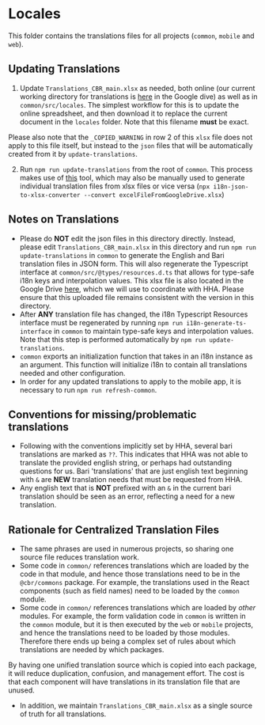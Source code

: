 # Locales

This folder contains the translations files for all projects (`common`, `mobile` and `web`).

## Updating Translations

1. Update `Translations_CBR_main.xlsx` as needed, both online (our current working directory for translations is [here](https://drive.google.com/drive/u/0/folders/18smmZ4-sSGmFQ1XZ3qQtTXE1T4L3R7PD) in the Google dive) as well as in `common/src/locales`. The simplest workflow for this is to update the online spreadsheet, and then download it to replace the current document in the `locales` folder. Note that this filename **must** be exact.

Please also note that the `_COPIED_WARNING` in row 2 of this `xlsx` file does not apply to this file itself, but instead to the `json` files that will be automatically created from it by `update-translations`.

2. Run `npm run update-translations` from the root of `common`. This process makes use of [this](https://github.com/ofcyln/i18n-json-to-xlsx-converter) tool, which may also be manually used to generate individual translation files from xlsx files or vice versa (`npx i18n-json-to-xlsx-converter --convert excelFileFromGoogleDrive.xlsx`)

## Notes on Translations

-   Please do **NOT** edit the json files in this directory directly. Instead, please edit `Translations_CBR_main.xlsx` in this directory and run `npm run update-translations` in `common` to generate the English and Bari translation files in JSON form. This will also regenerate the Typescript interface at `common/src/@types/resources.d.ts` that allows for type-safe i18n keys and interpolation values. This xlsx file is also located in the Google Drive [here](https://docs.google.com/spreadsheets/d/1Q7uZXjmoDg1BjNeMs_eb0iqFGImkr_hC/edit?gid=1831271911#gid=1831271911), which we will use to coordinate with HHA. Please ensure that this uploaded file remains consistent with the version in this directory.
-   After **ANY** translation file has changed, the i18n Typescript Resources interface must be regenerated by running `npm run i18n-generate-ts-interface` in `common` to maintain type-safe keys and interpolation values. Note that this step is performed automatically by `npm run update-translations`.
-   `common` exports an initialization function that takes in an i18n instance as an argument. This function will initialize i18n to contain all translations needed and other configuration.
-   In order for any updated translations to apply to the mobile app, it is necessary to run `npm run refresh-common`.

## Conventions for missing/problematic translations

-   Following with the conventions implicitly set by HHA, several bari translations are marked as `??`. This indicates that HHA was not able to translate the provided english string, or perhaps had outstanding questions for us. Bari 'translations' that are just english text beginning with `&` are **NEW** translation needs that must be requested from HHA.
-   Any english text that is **NOT** prefixed with an `&` in the current bari translation should be seen as an error, reflecting a need for a new translation.

## Rationale for Centralized Translation Files

-   The same phrases are used in numerous projects, so sharing one source file reduces translation work.
-   Some code in `common/` references translations which are loaded by the code in that module, and hence those translations need to be in the `@cbr/commons` package. For example, the translations used in the React components (such as field names) need to be loaded by the `common` module.
-   Some code in `common/` references translations which are loaded by _other_ modules. For example, the form validation code in `common` is written in the `common` module, but it is then executed by the `web` or `mobile` projects, and hence the translations need to be loaded by those modules. Therefore there ends up being a complex set of rules about which translations are needed by which packages.

By having one unified translation source which is copied into each package, it will reduce duplication, confusion, and management effort. The cost is that each component will have translations in its translation file that are unused.

-   In addition, we maintain `Translations_CBR_main.xlsx` as a single source of truth for all translations.
